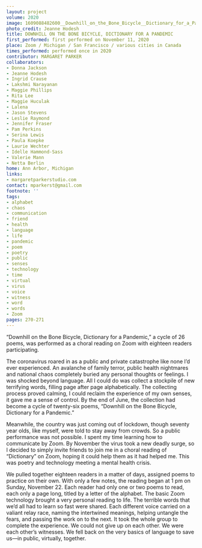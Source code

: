 ```yaml
---
layout: project
volume: 2020
image: 1609088482600__Downhill_on_the_Bone_Bicycle__Dictionary_for_a_Pandemic--Margaret_Parker.png
photo_credit: Jeanne Hodesh
title: DOWNHILL ON THE BONE BICYCLE, DICTIONARY FOR A PANDEMIC
first_performed: first performed on November 11, 2020
place: Zoom / Michigan / San Francisco / various cities in Canada
times_performed: performed once in 2020
contributor: MARGARET PARKER
collaborators:
- Donna Jackson
- Jeanne Hodesh
- Ingrid Crause
- Lakshmi Narayanan
- Maggie Phillips
- Rita Lee
- Maggie Huculak
- Lalena
- Jason Stevens
- Leslie Raymond
- Jennifer Fraser
- Pam Perkins
- Serina Lewis
- Paula Koepke
- Laurie Wechter
- Idelle Hammond-Sass
- Valerie Mann
- Netta Berlin
home: Ann Arbor, Michigan
links:
- margaretparkerstudio.com
contact: mparkerst@gmail.com
footnote: ''
tags:
- alphabet
- chaos
- communication
- friend
- health
- language
- life
- pandemic
- poem
- poetry
- public
- senses
- technology
- time
- virtual
- virus
- voice
- witness
- word
- words
- Zoom
pages: 270-271
---
```


“Downhill on the Bone Bicycle, Dictionary for a Pandemic,” a cycle of 26 poems, was performed as a choral reading on Zoom with eighteen readers participating.

The coronavirus roared in as a public and private catastrophe like none I’d ever experienced. An avalanche of family terror, public health nightmares and national chaos completely buried any personal thoughts or feelings. I was shocked beyond language. All I could do was collect a stockpile of new terrifying words, filling page after page alphabetically. The collecting process proved calming, I could reclaim the experience of my own senses, it gave me a sense of control. By the end of June, the collection had become a cycle of twenty-six poems, “Downhill on the Bone Bicycle, Dictionary for a Pandemic.”

Meanwhile, the country was just coming out of lockdown, though seventy year olds, like myself, were told to stay away from crowds. So a public performance was not possible. I spent my time learning how to communicate by Zoom. By November the virus took a new deadly surge, so I decided to simply invite friends to join me in a choral reading of “Dictionary” on Zoom, hoping it could help them as it had helped me. This was poetry and technology meeting a mental health crisis.

We pulled together eighteen readers in a matter of days, assigned poems to practice on their own. With only a few notes, the reading began at 1 pm on Sunday, November 22. Each reader had only one or two poems to read, each only a page long, titled by a letter of the alphabet. The basic Zoom technology brought a very personal reading to life. The terrible words that we’d all had to learn so fast were shared. Each different voice carried on a valiant relay race, naming the intertwined meanings, helping untangle the fears, and passing the work on to the next. It took the whole group to complete the experience. We could not give up on each other. We were each other’s witnesses. We fell back on the very basics of language to save us—in public, virtually, together.